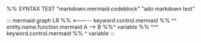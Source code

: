 %% SYNTAX TEST "markdown.mermaid.codeblock" "ado markdown test"

::: mermaid
graph LR
%% <----- keyword.control.mermaid
%%    ^^ entity.name.function.mermaid
  A --> B
%%^ variable
%%  ^^^ keyword.control.mermaid 
%%      ^ variable
:::